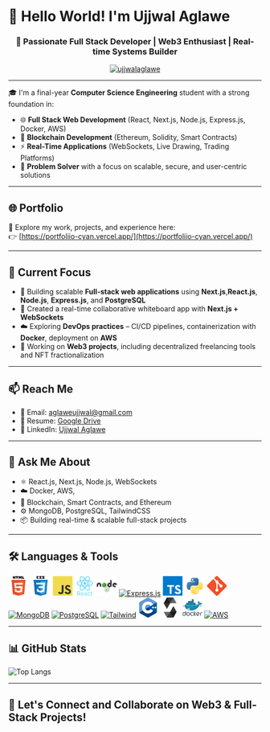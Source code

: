 # 👋 Hello World! I'm Ujjwal Aglawe

<h3 align="center">🚀 Passionate Full Stack Developer | Web3 Enthusiast | Real-time Systems Builder</h3>

<p align="center">
  <a href="https://github.com/UjjwalAglawe?tab=repositories"><img src="https://komarev.com/ghpvc/?username=ujjwalaglawe&label=Profile%20views&color=0e75b6&style=flat" alt="ujjwalaglawe" /></a>
</p>

---

🎓 I'm a final-year **Computer Science Engineering** student with a strong foundation in:

- 🌐 **Full Stack Web Development** (React, Next.js, Node.js, Express.js, Docker, AWS)
- 🔗 **Blockchain Development** (Ethereum, Solidity, Smart Contracts)
- ⚡ **Real-Time Applications** (WebSockets, Live Drawing, Trading Platforms)
- 🧠 **Problem Solver** with a focus on scalable, secure, and user-centric solutions



---

## 🌐 Portfolio

🎯 Explore my work, projects, and experience here:  
👉 [https://portfoliio-cyan.vercel.app/](https://portfoliio-cyan.vercel.app/)

---

## 💼 Current Focus

- 🔭 Building scalable **Full-stack web applications** using **Next.js**,**React.js**, **Node.js**, **Express.js**, and **PostgreSQL**
- 🎨 Created a real-time collaborative whiteboard app with **Next.js + WebSockets**
- ☁️ Exploring **DevOps practices** – CI/CD pipelines, containerization with **Docker**, deployment on **AWS**
- 🔗 Working on **Web3  projects**, including decentralized freelancing tools and NFT fractionalization

---

## 📫 Reach Me

- 📧 Email: [aglaweujjwal@gmail.com](mailto:aglaweujjwal@gmail.com)
- 💼 Resume: [Google Drive](https://drive.google.com/file/d/1hQWgoNf9ziN3sXRJteDr9SyWPiSHkrgW/view?usp=drive_link)
- 🔗 LinkedIn: [Ujjwal Aglawe](https://www.linkedin.com/in/ujjwal-aglawe-5a4004285/)

---

## 💬 Ask Me About

- ⚛️ React.js, Next.js, Node.js, WebSockets
- ☁️ Docker, AWS,
- 🔐 Blockchain, Smart Contracts, and Ethereum
- ⚙️ MongoDB, PostgreSQL, TailwindCSS
- 📦 Building real-time & scalable full-stack projects

---

## 🛠️ Languages & Tools

<p align="left">
  <a href="#"><img src="https://raw.githubusercontent.com/devicons/devicon/master/icons/html5/html5-original-wordmark.svg" width="40" height="40" alt="HTML5"/></a>
  <a href="#"><img src="https://raw.githubusercontent.com/devicons/devicon/master/icons/css3/css3-original-wordmark.svg" width="40" height="40" alt="CSS3"/></a>
  <a href="#"><img src="https://raw.githubusercontent.com/devicons/devicon/master/icons/javascript/javascript-original.svg" width="40" height="40" alt="JavaScript"/></a>
  <a href="#"><img src="https://raw.githubusercontent.com/devicons/devicon/master/icons/react/react-original-wordmark.svg" width="40" height="40" alt="React"/></a>
  <a href="#"><img src="https://raw.githubusercontent.com/devicons/devicon/master/icons/nodejs/nodejs-original-wordmark.svg" width="40" height="40" alt="Node.js"/></a>
  <a href="#"><img src="https://www.vectorlogo.zone/logos/expressjs/expressjs-icon.svg" width="40" height="40" alt="Express.js"/></a>
  <a href="#"><img src="https://raw.githubusercontent.com/devicons/devicon/master/icons/typescript/typescript-original.svg" width="40" height="40" alt="TypeScript"/></a>
  <a href="#"><img src="https://raw.githubusercontent.com/devicons/devicon/master/icons/python/python-original.svg" width="40" height="40" alt="Python"/></a>
  <a href="#"><img src="https://raw.githubusercontent.com/devicons/devicon/master/icons/git/git-original.svg" width="40" height="40" alt="Git"/></a>
  <a href="#"><img src="https://www.vectorlogo.zone/logos/mongodb/mongodb-icon.svg" width="40" height="40" alt="MongoDB"/></a>
  <a href="#"><img src="https://www.vectorlogo.zone/logos/postgresql/postgresql-icon.svg" width="40" height="40" alt="PostgreSQL"/></a>
  <a href="#"><img src="https://www.vectorlogo.zone/logos/tailwindcss/tailwindcss-icon.svg" width="40" height="40" alt="Tailwind"/></a>
  <a href="#"><img src="https://raw.githubusercontent.com/devicons/devicon/master/icons/cplusplus/cplusplus-original.svg" width="40" height="40" alt="C++"/></a>
  <a href="#"><img src="https://raw.githubusercontent.com/devicons/devicon/master/icons/solidity/solidity-original.svg" width="40" height="40" alt="Solidity"/></a>
  <a href="#"><img src="https://raw.githubusercontent.com/devicons/devicon/master/icons/docker/docker-original-wordmark.svg" width="40" height="40" alt="Docker"/></a>
  <a href="#"><img src="https://www.vectorlogo.zone/logos/amazon_aws/amazon_aws-icon.svg" width="40" height="40" alt="AWS"/></a>
</p>

---

## 📊 GitHub Stats

<p align="left">
  <img src="https://github-readme-stats.vercel.app/api/top-langs?username=ujjwalaglawe&show_icons=true&locale=en&layout=compact" alt="Top Langs" />
</p>

---

## 🤝 Let's Connect and Collaborate on Web3 & Full-Stack Projects!
